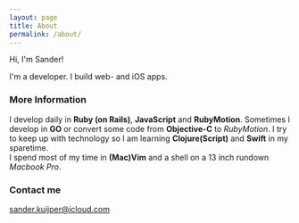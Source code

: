 ```yaml
---
layout: page
title: About
permalink: /about/
---
```


Hi, I'm Sander!

I'm a developer. I build web- and iOS apps.

### More Information

I develop daily in **Ruby (on Rails)**, **JavaScript** and **RubyMotion**.
Sometimes I develop in **GO** or convert some code from **Objective-C** to *RubyMotion*.
I try to keep up with technology so I am learning **Clojure(Script)** and **Swift** in my sparetime.
<br/>
I spend most of my time in **(Mac)Vim** and a shell on a 13 inch rundown *Macbook Pro*.
<br/>

### Contact me
[sander.kuijper@icloud.com](mailto:sander.kuijper@icloud.com)
